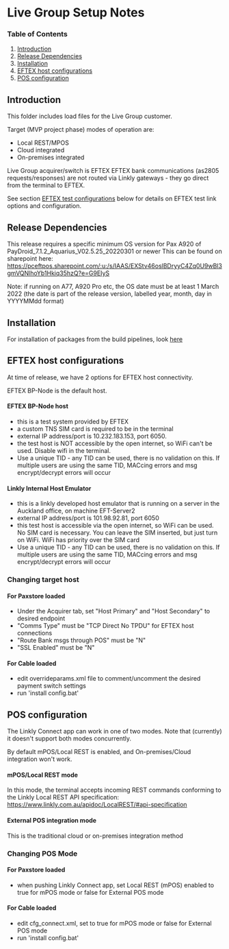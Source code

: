 Live Group Setup Notes
======================

### Table of Contents
1. [Introduction](#introduction)
2. [Release Dependencies](#release-dependencies)
3. [Installation](#installation)
4. [EFTEX host configurations](#eftex-host-configurations)
5. [POS configuration](#pos-configuration)

## Introduction

This folder includes load files for the Live Group customer.

Target (MVP project phase) modes of operation are:
- Local REST/MPOS
- Cloud integrated
- On-premises integrated

Live Group acquirer/switch is EFTEX
EFTEX bank communications (as2805 requests/responses) are not routed via Linkly gateways - they go direct from the terminal to EFTEX.

See section [EFTEX test configurations](#eftex-test-configurations) below for details on EFTEX test link options and configuration.    

## Release Dependencies

This release requires a specific minimum OS version for Pax A920 of PayDroid_7.1.2_Aquarius_V02.5.25_20220301 or newer
This can be found on sharepoint here:
https://pceftpos.sharepoint.com/:u:/s/IAAS/EXStv46oslBDryyC4Zq0U9wBl3gmVQNlhoYb1Hkiq35hzQ?e=G9EIyS

Note: if running on A77, A920 Pro etc, the OS date must be at least 1 March 2022 (the date is part of the release version, labelled year, month, day in YYYYMMdd format)

## Installation

For installation of packages from the build pipelines, look [here](./devtools/cable_load_files/ReadMe.md)

## EFTEX host configurations

At time of release, we have 2 options for EFTEX host connectivity.

EFTEX BP-Node is the default host.

#### EFTEX BP-Node host

- this is a test system provided by EFTEX
- a custom TNS SIM card is required to be in the terminal
- external IP address/port is 10.232.183.153, port 6050. 
- the test host is NOT accessible by the open internet, so WiFi can't be used. Disable wifi in the terminal. 
- Use a unique TID - any TID can be used, there is no validation on this. If multiple users are using the same TID, MACcing errors and msg encrypt/decrypt errors will occur

#### Linkly Internal Host Emulator

- this is a linkly developed host emulator that is running on a server in the Auckland office, on machine EFT-Server2
- external IP address/port is 101.98.92.81, port 6050
- this test host is accessible via the open internet, so WiFi can be used. No SIM card is necessary. You can leave the SIM inserted, but just turn on WiFi. WiFi has priority over the SIM card
- Use a unique TID - any TID can be used, there is no validation on this. If multiple users are using the same TID, MACcing errors and msg encrypt/decrypt errors will occur

### Changing target host

#### For Paxstore loaded 
- Under the Acquirer tab, set "Host Primary" and "Host Secondary" to desired endpoint 
- "Comms Type" must be "TCP Direct No TPDU" for EFTEX host connections
- "Route Bank msgs through POS" must be "N"
- "SSL Enabled" must be "N"

#### For Cable loaded
- edit overrideparams.xml file to comment/uncomment the desired payment switch settings
- run 'install config.bat'

## POS configuration

The Linkly Connect app can work in one of two modes. Note that (currently) it doesn't support both modes concurrently.

By default mPOS/Local REST is enabled, and On-premises/Cloud integration won't work. 

#### mPOS/Local REST mode 
In this mode, the terminal accepts incoming REST commands conforming to the Linkly Local REST API specification:
https://www.linkly.com.au/apidoc/LocalREST/#api-specification

#### External POS integration mode
This is the traditional cloud or on-premises integration method

### Changing POS Mode

#### For Paxstore loaded 
- when pushing Linkly Connect app, set Local REST (mPOS) enabled to true for mPOS mode or false for External POS mode

#### For Cable loaded
- edit cfg_connect.xml, set <localRestEnabled> to true for mPOS mode or false for External POS mode
- run 'install config.bat'
